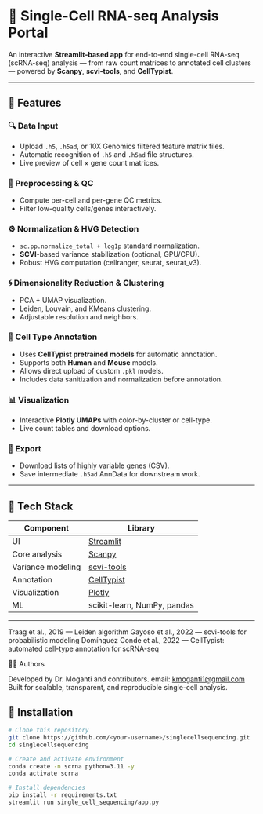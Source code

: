 # 🧬 Single-Cell RNA-seq Analysis Portal

An interactive **Streamlit-based app** for end-to-end single-cell RNA-seq (scRNA-seq) analysis — from raw count matrices to annotated cell clusters — powered by **Scanpy**, **scvi-tools**, and **CellTypist**.

---

## 🚀 Features

### 🔍 Data Input
- Upload `.h5`, `.h5ad`, or 10X Genomics filtered feature matrix files.
- Automatic recognition of `.h5` and `.h5ad` file structures.
- Live preview of cell × gene count matrices.

### 🧪 Preprocessing & QC
- Compute per-cell and per-gene QC metrics.
- Filter low-quality cells/genes interactively.

### ⚙️ Normalization & HVG Detection
- `sc.pp.normalize_total + log1p` standard normalization.
- **SCVI**-based variance stabilization (optional, GPU/CPU).
- Robust HVG computation (cellranger, seurat, seurat_v3).

### 🌀 Dimensionality Reduction & Clustering
- PCA + UMAP visualization.
- Leiden, Louvain, and KMeans clustering.
- Adjustable resolution and neighbors.

### 🧠 Cell Type Annotation
- Uses **CellTypist pretrained models** for automatic annotation.
- Supports both **Human** and **Mouse** models.
- Allows direct upload of custom `.pkl` models.
- Includes data sanitization and normalization before annotation.

### 📊 Visualization
- Interactive **Plotly UMAPs** with color-by-cluster or cell-type.
- Live count tables and download options.

### 💾 Export
- Download lists of highly variable genes (CSV).
- Save intermediate `.h5ad` AnnData for downstream work.

---

## 🧱 Tech Stack

| Component | Library |
|------------|----------|
| UI | [Streamlit](https://streamlit.io) |
| Core analysis | [Scanpy](https://scanpy.readthedocs.io/en/stable/) |
| Variance modeling | [scvi-tools](https://scvi-tools.org) |
| Annotation | [CellTypist](https://www.celltypist.org) |
| Visualization | [Plotly](https://plotly.com/python/) |
| ML | scikit-learn, NumPy, pandas |

---
Traag et al., 2019 — Leiden algorithm
Gayoso et al., 2022 — scvi-tools for probabilistic modeling
Domínguez Conde et al., 2022 — CellTypist: automated cell-type annotation for scRNA-seq

🧑‍💻 Authors

Developed by Dr. Moganti  and contributors.
email: kmoganti1@gmail.com
Built for scalable, transparent, and reproducible single-cell analysis.


## 🧩 Installation

```bash
# Clone this repository
git clone https://github.com/<your-username>/singlecellsequencing.git
cd singlecellsequencing

# Create and activate environment
conda create -n scrna python=3.11 -y
conda activate scrna

# Install dependencies
pip install -r requirements.txt
streamlit run single_cell_sequencing/app.py


